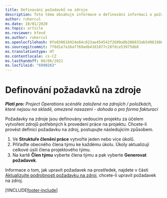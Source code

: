 ```yaml
---
title: Definování požadavků na zdroje
description: Toto téma obsahuje informace o definování informací o požadavcích na zdroj.
author: ruhercul
ms.date: 10/01/2020
ms.topic: article
ms.reviewer: kfend
ms.author: ruhercul
ms.openlocfilehash: 0fe030610424e84c823ae454542f2609a0b206033ab549619865e2c649cce113
ms.sourcegitcommit: 7f8d1e7a16af769adb43d1877c28fdce53975db8
ms.translationtype: HT
ms.contentlocale: cs-CZ
ms.lasthandoff: 08/06/2021
ms.locfileid: "6990263"
---
```

# <a name="define-resource-requirements"></a>Definování požadavků na zdroje

_**Platí pro:** Project Operations scénáře založené na zdrojích / položkách, které nejsou na skladě, omezené nasazení - dohoda o pro forma fakturaci_

Požadavky na zdroje jsou definovány vedoucím projektu za účelem vytvoření zdrojů potřebných k provedení práce na projektu. Chcete-li provést definici požadavku na zdroj, postupujte následujícím způsobem.

1.  Ve **Struktuře členění práce** vytvořte jeden nebo více úkolů.
2.  Přiřaďte obecného člena týmu ke každému úkolu. Úkoly aktualizují celkové úsilí člena projektového týmu.
3.  Na kartě **Člen týmu** vyberte člena týmu a pak vyberte **Generovat požadavek**.

Informace o tom, jak upravit požadavek na prostředek, najdete v části [Aktualizujte podrobnosti požadavku na zdroj](define-resource-requirements.md), chcete-li upravit požadavek na zdroj.

[!INCLUDE[footer-include](../includes/footer-banner.md)]